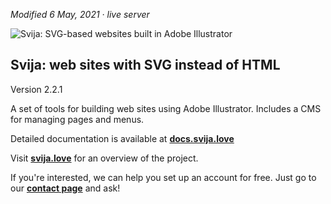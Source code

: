 *Modified 6 May, 2021 · live server*

![Svija: SVG-based websites built in Adobe Illustrator](http://files.svija.love/github/readme-logo.png "Svija: SVG-based websites built in Adobe Illustrator")

**Svija: web sites with SVG instead of HTML**
---------------------------------------------

Version 2.2.1

A set of tools for building web sites using Adobe Illustrator.
Includes a CMS for managing pages and menus.

Detailed documentation is available at **[docs.svija.love][1]**

Visit **[svija.love][2]** for an overview of the project.

If you're interested, we can help you set up an account for free.
Just go to our **[contact page][3]** and ask!

[1]: https://docs.svija.love "Visit the documentation site"
[2]: https://svija.love "Visit the main site"
[3]: https://svija.love/en/contact "Contact us"
